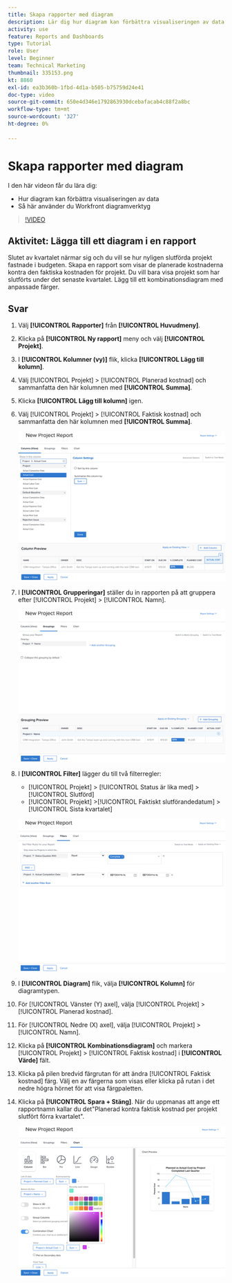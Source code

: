 ```yaml
---
title: Skapa rapporter med diagram
description: Lär dig hur diagram kan förbättra visualiseringen av data och hur du använder diagramverktyg i Workfront.
activity: use
feature: Reports and Dashboards
type: Tutorial
role: User
level: Beginner
team: Technical Marketing
thumbnail: 335153.png
kt: 8860
exl-id: ea3b360b-1fbd-4d1a-b505-b75759d24e41
doc-type: video
source-git-commit: 650e4d346e1792863930dcebafacab4c88f2a8bc
workflow-type: tm+mt
source-wordcount: '327'
ht-degree: 0%

---
```


# Skapa rapporter med diagram

I den här videon får du lära dig:

* Hur diagram kan förbättra visualiseringen av data
* Så här använder du Workfront diagramverktyg

>[!VIDEO](https://video.tv.adobe.com/v/335155/?quality=12&learn=on)

## Aktivitet: Lägga till ett diagram i en rapport

Slutet av kvartalet närmar sig och du vill se hur nyligen slutförda projekt fastnade i budgeten. Skapa en rapport som visar de planerade kostnaderna kontra den faktiska kostnaden för projekt. Du vill bara visa projekt som har slutförts under det senaste kvartalet. Lägg till ett kombinationsdiagram med anpassade färger.

## Svar

1. Välj **[!UICONTROL Rapporter]** från **[!UICONTROL Huvudmeny]**.
1. Klicka på **[!UICONTROL Ny rapport]** meny och välj **[!UICONTROL Projekt]**.
1. I **[!UICONTROL Kolumner (vy)]** flik, klicka **[!UICONTROL Lägg till kolumn]**.
1. Välj [!UICONTROL Projekt] > [!UICONTROL Planerad kostnad] och sammanfatta den här kolumnen med **[!UICONTROL Summa]**.
1. Klicka **[!UICONTROL Lägg till kolumn]** igen.
1. Välj [!UICONTROL Projekt] > [!UICONTROL Faktisk kostnad] och sammanfatta den här kolumnen med **[!UICONTROL Summa]**.

   ![En bild av skärmen där kolumner läggs till i en rapport](assets/chart-report-columns.png)

1. I **[!UICONTROL Grupperingar]** ställer du in rapporten på att gruppera efter [!UICONTROL Projekt] > [!UICONTROL Namn].

   ![En bild av skärmen där du kan lägga till grupperingar i en rapport](assets/chart-report-groupings.png)

1. I **[!UICONTROL Filter]** lägger du till två filterregler:

   * [!UICONTROL Projekt] > [!UICONTROL Status är lika med] > [!UICONTROL Slutförd]
   * [!UICONTROL Projekt] >[!UICONTROL  Faktiskt slutförandedatum] > [!UICONTROL Sista kvartalet]

   ![En bild av skärmen där du kan lägga till filter i en rapport](assets/chart-report-filters.png)

1. I **[!UICONTROL Diagram]** flik, välja **[!UICONTROL Kolumn]** för diagramtypen.
1. För [!UICONTROL Vänster (Y) axel], välja [!UICONTROL Projekt] > [!UICONTROL Planerad kostnad].
1. För [!UICONTROL Nedre (X) axel], välja [!UICONTROL Projekt] > [!UICONTROL Namn].
1. Klicka på **[!UICONTROL Kombinationsdiagram]** och markera [!UICONTROL Projekt] > [!UICONTROL Faktisk kostnad] i **[!UICONTROL Värde]** fält.
1. Klicka på pilen bredvid färgrutan för att ändra [!UICONTROL Faktisk kostnad] färg. Välj en av färgerna som visas eller klicka på rutan i det nedre högra hörnet för att visa färgpaletten.
1. Klicka på **[!UICONTROL Spara + Stäng]**. När du uppmanas att ange ett rapportnamn kallar du det&quot;Planerad kontra faktisk kostnad per projekt slutfört förra kvartalet&quot;.

   ![En bild av skärmen där ett diagram läggs till i en rapport](assets/chart-report-chart.png)
